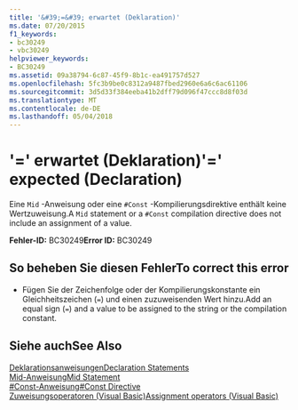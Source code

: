 ```yaml
---
title: '&#39;=&#39; erwartet (Deklaration)'
ms.date: 07/20/2015
f1_keywords:
- bc30249
- vbc30249
helpviewer_keywords:
- BC30249
ms.assetid: 09a38794-6c87-45f9-8b1c-ea491757d527
ms.openlocfilehash: 5fc3b9be0c8312a9487fbed2960e6a6c6ac61106
ms.sourcegitcommit: 3d5d33f384eeba41b2dff79d096f47ccc8d8f03d
ms.translationtype: MT
ms.contentlocale: de-DE
ms.lasthandoff: 05/04/2018
---
```

# <a name="3939-expected-declaration"></a><span data-ttu-id="aa9af-102">&#39;=&#39; erwartet (Deklaration)</span><span class="sxs-lookup"><span data-stu-id="aa9af-102">&#39;=&#39; expected (Declaration)</span></span>
<span data-ttu-id="aa9af-103">Eine `Mid` -Anweisung oder eine `#Const` -Kompilierungsdirektive enthält keine Wertzuweisung.</span><span class="sxs-lookup"><span data-stu-id="aa9af-103">A `Mid` statement or a `#Const` compilation directive does not include an assignment of a value.</span></span>  
  
 <span data-ttu-id="aa9af-104">**Fehler-ID:** BC30249</span><span class="sxs-lookup"><span data-stu-id="aa9af-104">**Error ID:** BC30249</span></span>  
  
## <a name="to-correct-this-error"></a><span data-ttu-id="aa9af-105">So beheben Sie diesen Fehler</span><span class="sxs-lookup"><span data-stu-id="aa9af-105">To correct this error</span></span>  
  
-   <span data-ttu-id="aa9af-106">Fügen Sie der Zeichenfolge oder der Kompilierungskonstante ein Gleichheitszeichen (`=`) und einen zuzuweisenden Wert hinzu.</span><span class="sxs-lookup"><span data-stu-id="aa9af-106">Add an equal sign (`=`) and a value to be assigned to the string or the compilation constant.</span></span>  
  
## <a name="see-also"></a><span data-ttu-id="aa9af-107">Siehe auch</span><span class="sxs-lookup"><span data-stu-id="aa9af-107">See Also</span></span>  
 [<span data-ttu-id="aa9af-108">Deklarationsanweisungen</span><span class="sxs-lookup"><span data-stu-id="aa9af-108">Declaration Statements</span></span>](~/docs/visual-basic/programming-guide/language-features/statements.md#declaration-statements)  
 [<span data-ttu-id="aa9af-109">Mid-Anweisung</span><span class="sxs-lookup"><span data-stu-id="aa9af-109">Mid Statement</span></span>](../../visual-basic/language-reference/statements/mid-statement.md)  
 [<span data-ttu-id="aa9af-110">#Const-Anweisung</span><span class="sxs-lookup"><span data-stu-id="aa9af-110">#Const Directive</span></span>](../../visual-basic/language-reference/directives/const-directive.md)  
 [<span data-ttu-id="aa9af-111">Zuweisungsoperatoren (Visual Basic)</span><span class="sxs-lookup"><span data-stu-id="aa9af-111">Assignment operators (Visual Basic)</span></span>](~/docs/visual-basic/language-reference/operators/assignment-operators.md)
